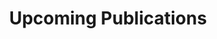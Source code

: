---
title: Upcoming Publications
cms_exclude: true

# View.
view: citation

# Optional header image (relative to `static/media/` folder).
banner:
  caption: ''
  image: ''
---